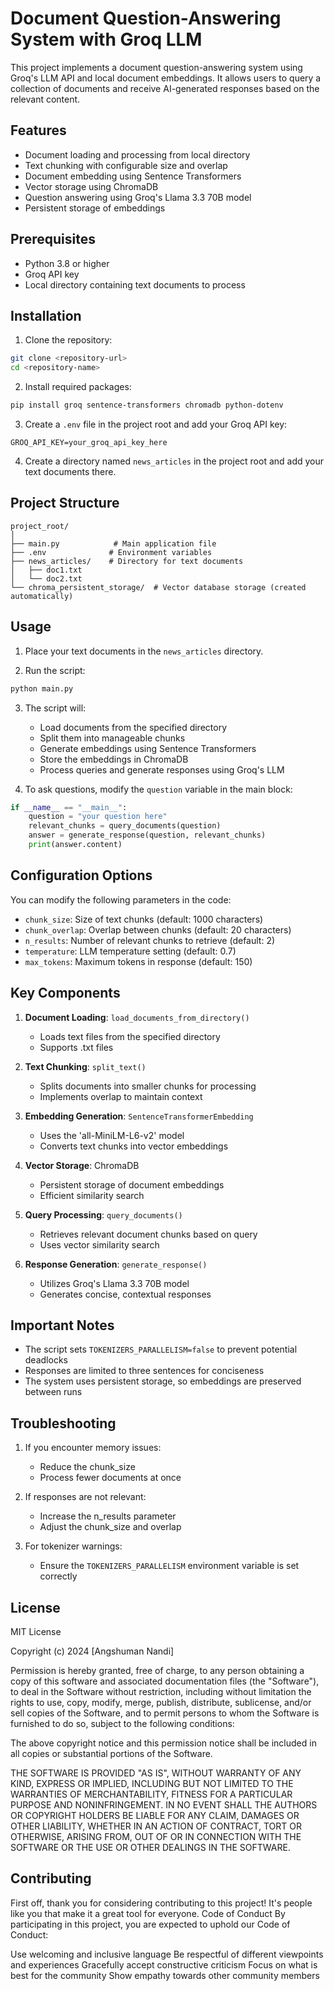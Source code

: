 # Document Question-Answering System with Groq LLM

This project implements a document question-answering system using Groq's LLM API and local document embeddings. It allows users to query a collection of documents and receive AI-generated responses based on the relevant content.

## Features

- Document loading and processing from local directory
- Text chunking with configurable size and overlap
- Document embedding using Sentence Transformers
- Vector storage using ChromaDB
- Question answering using Groq's Llama 3.3 70B model
- Persistent storage of embeddings

## Prerequisites

- Python 3.8 or higher
- Groq API key
- Local directory containing text documents to process

## Installation

1. Clone the repository:
```bash
git clone <repository-url>
cd <repository-name>
```

2. Install required packages:
```bash
pip install groq sentence-transformers chromadb python-dotenv
```

3. Create a `.env` file in the project root and add your Groq API key:
```
GROQ_API_KEY=your_groq_api_key_here
```

4. Create a directory named `news_articles` in the project root and add your text documents there.

## Project Structure

```
project_root/
│
├── main.py            # Main application file
├── .env              # Environment variables
├── news_articles/    # Directory for text documents
│   ├── doc1.txt
│   └── doc2.txt
└── chroma_persistent_storage/  # Vector database storage (created automatically)
```

## Usage

1. Place your text documents in the `news_articles` directory.

2. Run the script:
```bash
python main.py
```

3. The script will:
   - Load documents from the specified directory
   - Split them into manageable chunks
   - Generate embeddings using Sentence Transformers
   - Store the embeddings in ChromaDB
   - Process queries and generate responses using Groq's LLM

4. To ask questions, modify the `question` variable in the main block:
```python
if __name__ == "__main__":
    question = "your question here"
    relevant_chunks = query_documents(question)
    answer = generate_response(question, relevant_chunks)
    print(answer.content)
```

## Configuration Options

You can modify the following parameters in the code:

- `chunk_size`: Size of text chunks (default: 1000 characters)
- `chunk_overlap`: Overlap between chunks (default: 20 characters)
- `n_results`: Number of relevant chunks to retrieve (default: 2)
- `temperature`: LLM temperature setting (default: 0.7)
- `max_tokens`: Maximum tokens in response (default: 150)

## Key Components

1. **Document Loading**: `load_documents_from_directory()`
   - Loads text files from the specified directory
   - Supports .txt files

2. **Text Chunking**: `split_text()`
   - Splits documents into smaller chunks for processing
   - Implements overlap to maintain context

3. **Embedding Generation**: `SentenceTransformerEmbedding`
   - Uses the 'all-MiniLM-L6-v2' model
   - Converts text chunks into vector embeddings

4. **Vector Storage**: ChromaDB
   - Persistent storage of document embeddings
   - Efficient similarity search

5. **Query Processing**: `query_documents()`
   - Retrieves relevant document chunks based on query
   - Uses vector similarity search

6. **Response Generation**: `generate_response()`
   - Utilizes Groq's Llama 3.3 70B model
   - Generates concise, contextual responses

## Important Notes

- The script sets `TOKENIZERS_PARALLELISM=false` to prevent potential deadlocks
- Responses are limited to three sentences for conciseness
- The system uses persistent storage, so embeddings are preserved between runs

## Troubleshooting

1. If you encounter memory issues:
   - Reduce the chunk_size
   - Process fewer documents at once

2. If responses are not relevant:
   - Increase the n_results parameter
   - Adjust the chunk_size and overlap

3. For tokenizer warnings:
   - Ensure the `TOKENIZERS_PARALLELISM` environment variable is set correctly

## License

MIT License

Copyright (c) 2024 [Angshuman Nandi]

Permission is hereby granted, free of charge, to any person obtaining a copy
of this software and associated documentation files (the "Software"), to deal
in the Software without restriction, including without limitation the rights
to use, copy, modify, merge, publish, distribute, sublicense, and/or sell
copies of the Software, and to permit persons to whom the Software is
furnished to do so, subject to the following conditions:

The above copyright notice and this permission notice shall be included in all
copies or substantial portions of the Software.

THE SOFTWARE IS PROVIDED "AS IS", WITHOUT WARRANTY OF ANY KIND, EXPRESS OR
IMPLIED, INCLUDING BUT NOT LIMITED TO THE WARRANTIES OF MERCHANTABILITY,
FITNESS FOR A PARTICULAR PURPOSE AND NONINFRINGEMENT. IN NO EVENT SHALL THE
AUTHORS OR COPYRIGHT HOLDERS BE LIABLE FOR ANY CLAIM, DAMAGES OR OTHER
LIABILITY, WHETHER IN AN ACTION OF CONTRACT, TORT OR OTHERWISE, ARISING FROM,
OUT OF OR IN CONNECTION WITH THE SOFTWARE OR THE USE OR OTHER DEALINGS IN THE
SOFTWARE.

## Contributing

First off, thank you for considering contributing to this project! It's people like you that make it a great tool for everyone.
Code of Conduct
By participating in this project, you are expected to uphold our Code of Conduct:

Use welcoming and inclusive language
Be respectful of different viewpoints and experiences
Gracefully accept constructive criticism
Focus on what is best for the community
Show empathy towards other community members
